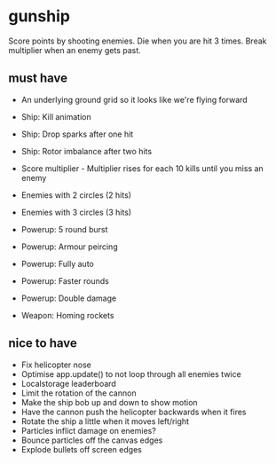 # gunship

Score points by shooting enemies.
Die when you are hit 3 times.
Break multiplier when an enemy gets past.

## must have

* An underlying ground grid so it looks like we're flying forward

* Ship: Kill animation
* Ship: Drop sparks after one hit
* Ship: Rotor imbalance after two hits

* Score multiplier - Multiplier rises for each 10 kills until you miss an enemy

* Enemies with 2 circles (2 hits)
* Enemies with 3 circles (3 hits)

* Powerup: 5 round burst
* Powerup: Armour peircing
* Powerup: Fully auto
* Powerup: Faster rounds
* Powerup: Double damage
* Weapon: Homing rockets

## nice to have

* Fix helicopter nose
* Optimise app.update() to not loop through all enemies twice
* Localstorage leaderboard
* Limit the rotation of the cannon
* Make the ship bob up and down to show motion
* Have the cannon push the helicopter backwards when it fires
* Rotate the ship a little when it moves left/right
* Particles inflict damage on enemies?
* Bounce particles off the canvas edges
* Explode bullets off screen edges
